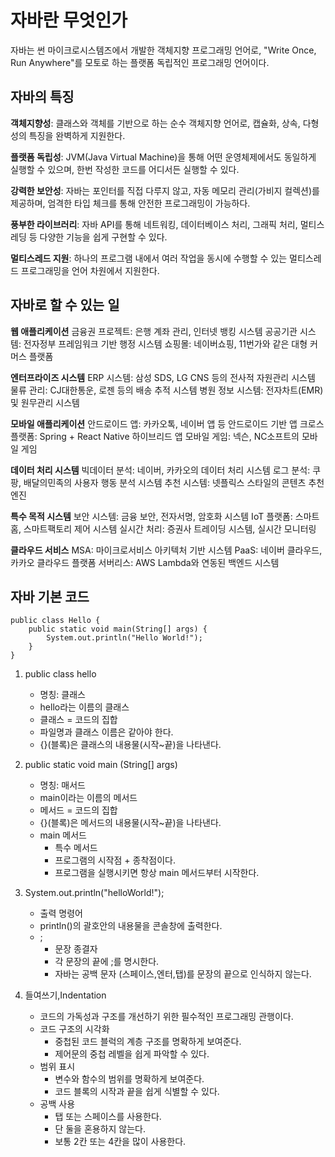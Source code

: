 <h1 id="자바란-무엇인가">자바란 무엇인가</h1>
<p>자바는 썬 마이크로시스템즈에서 개발한 객체지향 프로그래밍 언어로, &quot;Write Once, Run Anywhere&quot;를 모토로 하는 플랫폼 독립적인 프로그래밍 언어이다.</p>
<h2 id="자바의-특징">자바의 특징</h2>
<p><strong>객체지향성</strong>: 클래스와 객체를 기반으로 하는 순수 객체지향 언어로, 캡슐화, 상속, 다형성의 특징을 완벽하게 지원한다.</p>
<p><strong>플랫폼 독립성</strong>: JVM(Java Virtual Machine)을 통해 어떤 운영체제에서도 동일하게 실행할 수 있으며, 한번 작성한 코드를 어디서든 실행할 수 있다.</p>
<p><strong>강력한 보안성</strong>: 자바는 포인터를 직접 다루지 않고, 자동 메모리 관리(가비지 컬렉션)를 제공하며, 엄격한 타입 체크를 통해 안전한 프로그래밍이 가능하다.</p>
<p><strong>풍부한 라이브러리</strong>: 자바 API를 통해 네트워킹, 데이터베이스 처리, 그래픽 처리, 멀티스레딩 등 다양한 기능을 쉽게 구현할 수 있다.</p>
<p><strong>멀티스레드 지원</strong>: 하나의 프로그램 내에서 여러 작업을 동시에 수행할 수 있는 멀티스레드 프로그래밍을 언어 차원에서 지원한다.</p>
<h2 id="자바로-할-수-있는-일">자바로 할 수 있는 일</h2>
<p><strong>웹 애플리케이션</strong>
금융권 프로젝트: 은행 계좌 관리, 인터넷 뱅킹 시스템
공공기관 시스템: 전자정부 프레임워크 기반 행정 시스템
쇼핑몰: 네이버쇼핑, 11번가와 같은 대형 커머스 플랫폼</p>
<p><strong>엔터프라이즈 시스템</strong>
ERP 시스템: 삼성 SDS, LG CNS 등의 전사적 자원관리 시스템
물류 관리: CJ대한통운, 로젠 등의 배송 추적 시스템
병원 정보 시스템: 전자차트(EMR) 및 원무관리 시스템</p>
<p><strong>모바일 애플리케이션</strong>
안드로이드 앱: 카카오톡, 네이버 앱 등 안드로이드 기반 앱
크로스 플랫폼: Spring + React Native 하이브리드 앱
모바일 게임: 넥슨, NC소프트의 모바일 게임</p>
<p><strong>데이터 처리 시스템</strong>
빅데이터 분석: 네이버, 카카오의 데이터 처리 시스템
로그 분석: 쿠팡, 배달의민족의 사용자 행동 분석 시스템
추천 시스템: 넷플릭스 스타일의 콘텐츠 추천 엔진</p>
<p><strong>특수 목적 시스템</strong>
보안 시스템: 금융 보안, 전자서명, 암호화 시스템
IoT 플랫폼: 스마트홈, 스마트팩토리 제어 시스템
실시간 처리: 증권사 트레이딩 시스템, 실시간 모니터링</p>
<p><strong>클라우드 서비스</strong>
MSA: 마이크로서비스 아키텍처 기반 시스템
PaaS: 네이버 클라우드, 카카오 클라우드 플랫폼
서버리스: AWS Lambda와 연동된 백엔드 시스템</p>
<h2 id="자바-기본-코드">자바 기본 코드</h2>
<pre><code>public class Hello {
    public static void main(String[] args) {
        System.out.println(&quot;Hello World!&quot;);
    } 
}</code></pre><ol>
<li><p>public class hello</p>
<ul>
<li>명칭: 클래스</li>
<li>hello라는 이름의 클래스</li>
<li>클래스 = 코드의 집합</li>
<li>파일명과 클래스 이름은 같아야 한다.</li>
<li>{}(블록)은 클래스의 내용물(시작~끝)을 나타낸다.</li>
</ul>
</li>
<li><p>public static void main (String[] args)</p>
<ul>
<li>명칭: 매서드</li>
<li>main이라는 이름의 메서드</li>
<li>메서드 = 코드의 집합</li>
<li>{}(블록)은 메서드의 내용물(시작~끝)을 나타낸다.</li>
<li>main 메서드<ul>
<li>특수 메서드</li>
<li>프로그램의 시작점 + 종착점이다.</li>
<li>프로그램을 실행시키면 항상 main 메서드부터 시작한다.</li>
</ul>
</li>
</ul>
</li>
<li><p>System.out.println(&quot;helloWorld!&quot;);</p>
<ul>
<li>출력 명령어</li>
<li>println()의 괄호안의 내용물을 콘솔창에 출력한다.</li>
<li>;<ul>
<li>문장 종결자</li>
<li>각 문장의 끝에 ;를 명시한다.</li>
<li>자바는 공백 문자 (스페이스,엔터,탭)를 문장의 끝으로 인식하지 않는다.</li>
</ul>
</li>
</ul>
</li>
<li><p>들여쓰기,Indentation</p>
<ul>
<li>코드의 가독성과 구조를 개선하기 위한 필수적인 프로그래밍 관행이다.</li>
<li>코드 구조의 시각화<ul>
<li>중첩된 코드 블럭의 계층 구조를 명확하게 보여준다.</li>
<li>제어문의 중첩 레벨을 쉽게 파악할 수 있다.</li>
</ul>
</li>
<li>범위 표시<ul>
<li>변수와 함수의 범위를 명확하게 보여준다.</li>
<li>코드 블록의 시작과 끝을 쉽게 식별할 수 있다.</li>
</ul>
</li>
<li>공백 사용<ul>
<li>탭 또는 스페이스를 사용한다.</li>
<li>단 둘을 혼용하지 않는다.</li>
<li>보통 2칸 또는 4칸을 많이 사용한다.</li>
</ul>
</li>
</ul>
</li>
</ol>